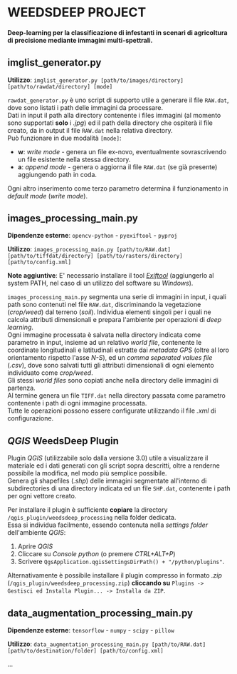 # WEEDSDEEP PROJECT

#### Deep-learning per la classificazione di infestanti in scenari di agricoltura di precisione mediante immagini multi-spettrali.

## imglist_generator.py

__Utilizzo__: `imglist_generator.py [path/to/images/directory] [path/to/rawdat/directory] [mode]`  

`rawdat_generator.py` è uno script di supporto utile a generare il file `RAW.dat`, dove sono listati i path delle immagini da processare.  
Dati in input il path alla directory contenente i files immagini (al momento sono supportati __solo__ i _.jpg_) ed il path della directory che ospiterà il file creato, da in output il file `RAW.dat` nella relativa directory.  
Può funzionare in due modalità `[mode]`:  

* __w__: _write mode_ - genera un file ex-novo, eventualmente sovrascrivendo un file esistente nella stessa directory.  
* __a__: _append mode_ - genera o aggiorna il file `RAW.dat` (se già presente) aggiungendo path in coda.  

Ogni altro inserimento come terzo parametro determina il funzionamento in _default mode_ (_write mode_).

## images_processing_main.py

__Dipendenze esterne__: `opencv-python` - `pyexiftool` - `pyproj`  

__Utilizzo__: `images_processing_main.py [path/to/RAW.dat] [path/to/tiffdat/directory] [path/to/rasters/directory] [path/to/config.xml]`  

__Note aggiuntive__: E' necessario installare il tool _[Exiftool](https://www.sno.phy.queensu.ca/~phil/exiftool/)_ (aggiungerlo al system PATH, nel caso di un utilizzo del software su _Windows_).  

`images_processing_main.py` segmenta una serie di immagini in input, i quali path sono contenuti nel file `RAW.dat`, discriminando la vegetazione (_crop/weed_) dal terreno (_soil_). Individua elementi singoli per i quali ne calcola attributi dimensionali e prepara l'ambiente per operazioni di _deep learning_.  
Ogni immagine processata è salvata nella directory indicata come parametro in input, insieme ad un relativo _world file_, contenente le coordinate longitudinali e latitudinali estratte dai _metadata GPS_ (oltre al loro orientamento rispetto l'asse _N-S_), ed un _comma separated values file_ (_.csv_), dove sono salvati tutti gli attributi dimensionali di ogni elemento individuato come _crop/weed_.  
Gli stessi _world files_ sono copiati anche nella directory delle immagini di partenza.  
Al termine genera un file `TIFF.dat` nella directory passata come parametro contenente i path di ogni immagine processata.  
Tutte le operazioni possono essere configurate utilizzando il file _.xml_ di configurazione.  

## _QGIS_ WeedsDeep Plugin

Plugin _QGIS_ (utilizzabile solo dalla versione 3.0) utile a visualizzare il materiale ed i dati generati con gli script sopra descritti, oltre a renderne possibile la modifica, nel modo più semplice possibile.  
Genera gli shapefiles (_.shp_) delle immagini segmentate all'interno di subdirectories di una directory indicata ed un file `SHP.dat`, contenente i path per ogni vettore creato.  

Per installare il plugin è sufficiente __copiare__ la directory `/qgis_plugin/weedsdeep_processing` nella folder dedicata.  
Essa si individua facilmente, essendo contenuta nella _settings folder_ dell'ambiente _QGIS_:  

1. Aprire _QGIS_
2. Cliccare su _Console python_ (o premere _CTRL+ALT+P_)
3. Scrivere `QgsApplication.qgisSettingsDirPath() + "/python/plugins"`.

Alternativamente è possibile installare il plugin compresso in formato _.zip_ (`/qgis_plugin/weedsdeep_processing.zip`) __cliccando su__ `Plugins -> Gestisci ed Installa Plugin... -> Installa da ZIP`.

## data_augmentation_processing_main.py

__Dipendenze esterne__: `tensorflow` - `numpy` - `scipy` - `pillow`  

__Utilizzo__:  `data_augmentation_processing_main.py [path/to/RAW.dat] [path/to/destination/folder] [path/to/config.xml]`  

...
